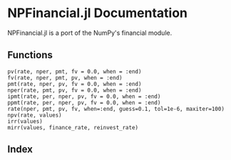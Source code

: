 # NPFinancial.jl Documentation

NPFinancial.jl is a port of the NumPy's financial module. 

## Functions

```@docs
pv(rate, nper, pmt, fv = 0.0, when = :end)
fv(rate, nper, pmt, pv, when = :end)
pmt(rate, nper, pv, fv = 0.0, when = :end)
nper(rate, pmt, pv, fv = 0.0, when = :end)
ipmt(rate, per, nper, pv, fv = 0.0, when = :end)
ppmt(rate, per, nper, pv, fv = 0.0, when = :end)
rate(nper, pmt, pv, fv, when=:end, guess=0.1, tol=1e-6, maxiter=100)
npv(rate, values)
irr(values)
mirr(values, finance_rate, reinvest_rate)
```

## Index

```@index
```

